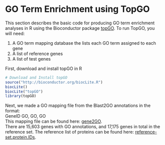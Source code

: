 # GO Term Enrichment using TopGO
This section describes the basic code for producing GO term enrichment analyses in R using the Bioconductor package [topGO](http://bioconductor.org/packages/release/bioc/html/topGO.html). To run TopGO, you will need:
  1.  A GO term mapping database the lists each GO term assigned to each gene
  2.  A list of reference genes
  3.  A list of test genes

First, download and install topGO in R
```R
# Download and Install topGO
source("http://bioconductor.org/biocLite.R")
biocLite()
biocLite("topGO")
library(topGO)
```

Next, we made a GO mapping file from the Blast2GO annotations in the format:  
GeneID   GO, GO, GO  
This mapping file can be found here: [gene2GO](./Data/gene2GO).  
There are 15,603 genes with GO annotations, and 17,175 genes in total in the reference set.  The reference list of proteins can be found here: [reference-set.protein.IDs](./Data/reference-set.protein.IDs).
